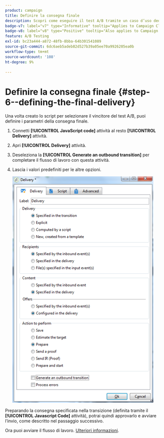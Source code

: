 ```yaml
---
product: campaign
title: Definire la consegna finale
description: Scopri come eseguire il test A/B tramite un caso d’uso dedicato
badge-v7: label="v7" type="Informative" tooltip="Applies to Campaign Classic v7"
badge-v8: label="v8" type="Positive" tooltip="Also applies to Campaign v8"
feature: A/B Testing
exl-id: bc23a444-a872-48fb-8bba-64b301541089
source-git-commit: 6dc6aeb5adeb82d527b39a05ee70a9926205ea0b
workflow-type: tm+mt
source-wordcount: '108'
ht-degree: 9%

---
```


# Definire la consegna finale {#step-6--defining-the-final-delivery}



Una volta creato lo script per selezionare il vincitore del test A/B, puoi definire i parametri della consegna finale.

1. Connetti **[!UICONTROL JavaScript code]** attività al resto **[!UICONTROL Delivery]** attività.
1. Apri **[!UICONTROL Delivery]** attività.
1. Deseleziona la **[!UICONTROL Generate an outbound transition]** per completare il flusso di lavoro con questa attività.
1. Lascia i valori predefiniti per le altre opzioni.

   ![](assets/ab_test_final_delivery.png)

Preparando la consegna specificata nella transizione (definita tramite il **[!UICONTROL Javascript Code]** attività), potrai quindi approvarlo e avviare l’invio, come descritto nel passaggio successivo.

Ora puoi avviare il flusso di lavoro. [Ulteriori informazioni](a-b-testing-uc-start-workflow.md).

